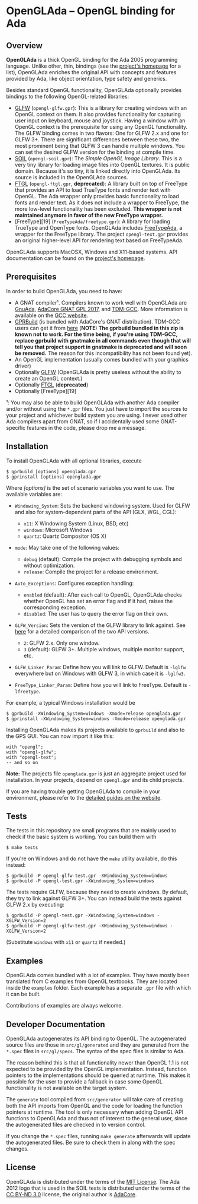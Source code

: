 # OpenGLAda – OpenGL binding for Ada

## Overview

**OpenGLAda** is a thick OpenGL binding for the Ada 2005 programming language.
Unlike other, thin, bindings (see the [project's homepage][4] for a list),
OpenGLAda enriches the original API with concepts and features provided by
Ada, like object orientation, type safety and generics.

Besides standard OpenGL functionality, OpenGLAda optionally provides
bindings to the following OpenGL-related libraries:

 * [GLFW][3] (`opengl-glfw.gpr`): This is a library for creating windows with an
   OpenGL context on them. It also provides functionality for capturing user
   input on keyboard, mouse and joystick. Having a window with an OpenGL context
   is the prerequisite for using any OpenGL functionality. The GLFW binding
   comes in two flavors: One for GLFW 2.x and one for GLFW 3+. There are
   significant differences between these two, the most prominent being that
   GLFW 3 can handle multiple windows. You can set the desired GLFW version
   for the binding at compile time.
 * [SOIL][10] (`opengl-soil.gpr`): The *Simple OpenGL Image Library*. This is a
   very tiny library for loading image files into OpenGL textures. It is public
   domain. Because it's so tiny, it is linked directly into OpenGLAda. Its
   source is included in the OpenGLAda sources.
 * [FTGL][11] (`opengl-ftgl.gpr`, **deprecated**): A library built on top of
   FreeType that provides an API to load TrueType fonts and render text with
   OpenGL. The Ada wrapper only provides basic functionality to load fonts and
   render text. As it does not include a wrapper to FreeType, the more low-level
   functionality has been excluded. **This wrapper is not maintained anymore in
   favor of the new FreeType wrapper.**
 * [FreeType][19] (`FreeTypeAda/freetype.gpr`): A library for loading TrueType
   and OpenType fonts. OpenGLAda includes [FreeTypeAda][20], a wrapper for the
   FreeType library. The project `opengl-text.gpr` provides an original
   higher-level API for rendering text based on FreeTypeAda.

OpenGLAda supports MacOSX, Windows and X11-based systems. API documentation can
be found on the [project's homepage][4].

## Prerequisites

In order to build OpenGLAda, you need to have:

 * A GNAT compiler¹. Compilers known to work well with OpenGLAda are
   [GnuAda][12], [AdaCore GNAT GPL 2017][1], and [TDM-GCC][17]. More information
   is available on the [GCC website][5].
 * [GPRBuild][2] (is bundled with AdaCore's GNAT distribution). TDM-GCC users
   can get it from [here][16] (**NOTE: The gprbuild bundled in this zip is
   known not to work. For the time being, if you're using TDM-GCC, replace
   gprbuild with gnatmake in all commands even though that will tell you that
   project support in gnatmake is deprecated and will soon be removed.** The
   reason for this incompatibility has not been found yet).
 * An OpenGL implementation (usually comes bundled with your graphics driver)
 * Optionally [GLFW][3] (OpenGLAda is pretty useless without the ability to
   create an OpenGL context.)
 * Optionally [FTGL][11] (**deprecated**)
 * Optionally [FreeType][19]

¹: You may also be able to build OpenGLAda with another Ada compiler and/or
without using the `*.gpr` files. You just have to import the sources to your
project and whichever build system you are using. I never used other Ada
compilers apart from GNAT, so if I accidentally used some GNAT-specific features
in the code, please drop me a message.

## Installation

To install OpenGLAda with all optional libraries, execute

    $ gprbuild [options] openglada.gpr
    $ gprinstall [options] openglada.gpr

Where *[options]* is the set of scenario variables you want to use. The
available variables are:

 * `Windowing_System`: Sets the backend windowing system. Used for GLFW and also
                       for system-dependent parts of the API (GLX, WGL, CGL):

    - `x11`: X Windowing System (Linux, BSD, etc)
    - `windows`: Microsoft Windows
    - `quartz`: Quartz Compositor (OS X)

 * `mode`: May take one of the following values:

    - `debug` (default): Compile the project with debugging symbols and without
               optimization.
    - `release`: Compile the project for a release environment.

 * `Auto_Exceptions`: Configures exception handling:

    - `enabled` (default): After each call to OpenGL, OpenGLAda checks whether
      OpenGL has set an error flag and if it had, raises the corresponding
      exception.
    - `disabled`: The user has to query the error flag on their own.

 * `GLFW_Version`: Sets the version of the GLFW library to link against. See
                   [here][6] for a detailed comparison of the two API versions.

    - `2`: GLFW 2.x. Only one window.
    - `3` (default): GLFW 3+. Multiple windows, multiple monitor support, etc.

 * `GLFW_Linker_Param`: Define how you will link to GLFW. Default is `-lglfw`
   everywhere but on Windows with GLFW 3, in which case it is `-lglfw3`.

 * `FreeType_Linker_Param`: Define how you will link to FreeType.
   Default is `-lfreetype`.

For example, a typical Windows installation would be

    $ gprbuild -XWindowing_System=windows -Xmode=release openglada.gpr
    $ gprinstall -XWindowing_System=windows -Xmode=release openglada.gpr

Installing OpenGLAda makes its projects available to `gprbuild` and also to the
GPS GUI. You can now import it like this:

    with "opengl";
    with "opengl-glfw";
    with "opengl-text";
    -- and so on

**Note:** The projects file `openglada.gpr` is just an aggregate project used
for installation. In your projects, depend on `opengl.gpr` and its child
projects.

If you are having trouble getting OpenGLAda to compile in your environment,
please refer to the [detailed guides on the website][13].

## Tests

The tests in this repository are small programs that are mainly used to check
if the basic system is working. You can build them with

    $ make tests

If you're on Windows and do not have the `make` utility available, do this
instead:

    $ gprbuild -P opengl-glfw-test.gpr -XWindowing_System=windows
    $ gprbuild -P opengl-test.gpr -XWindowing_System=windows

The tests require GLFW, because they need to create windows. By default, they
try to link against GLFW 3+. You can instead build the tests against GLFW 2.x
by executing:

    $ gprbuild -P opengl-test.gpr -XWindowing_System=windows -XGLFW_Version=2
    $ gprbuild -P opengl-glfw-test.gpr -XWindowing_System=windows -XGLFW_Version=2

(Substitute `windows` with `x11` or `quartz` if needed.)

## Examples

OpenGLAda comes bundled with a lot of examples. They have mostly been translated
from C examples from OpenGL textbooks. They are located inside the `examples`
folder. Each example has a separate `.gpr` file with which it can be built.

Contributions of examples are always welcome.

## Developer Documentation

OpenGLAda autogenerates its API binding to OpenGL. The autogenerated source
files are those in `src/gl/generated` and they are generated from the `*.spec`
files in `src/gl/specs`. The syntax of the spec files is similar to Ada.

The reason behind this is that all functionality newer than OpenGL 1.1 is not
expected to be provided by the OpenGL implementation. Instead, function pointers
to the implementations should be queried at runtime. This makes it possible for
the user to provide a fallback in case some OpenGL functionality is not
available on the target system.

The `generate` tool compiled from `src/generator` will take care of creating
both the API imports from OpenGL and the code for loading the function pointers
at runtime. The tool is only necessary when adding OpenGL API functions to
OpenGLAda and thus not of interest to the general user, since the autogenerated
files are checked in to version control.

If you change the `*.spec` files, running `make generate` afterwards will
update the autogenerated files. Be sure to check them in along with the spec
changes.

## License

OpenGLAda is distributed under the terms of the [MIT License][7]. The Ada 2012
logo that is used in the SOIL tests is distributed under the terms of the
[CC BY-ND 3.0][8] license, the original author is [AdaCore][9].

 [1]: http://libre.adacore.com/
 [2]: http://www.adacore.com/gnatpro/toolsuite/gprbuild/
 [3]: http://www.glfw.org/
 [4]: http://flyx.github.io/OpenGLAda/
 [5]: http://gcc.gnu.org/wiki/GNAT
 [6]: http://www.glfw.org/docs/3.0/moving.html
 [7]: COPYING
 [8]: http://creativecommons.org/licenses/by-nd/3.0/deed.en_GB
 [9]: http://www.ada2012.org/#the_logo
 [10]: http://www.lonesock.net/soil.html
 [11]: https://sourceforge.net/projects/ftgl/
 [12]: https://sourceforge.net/projects/gnuada/files/
 [13]: http://flyx.github.io/OpenGLAda/setup.html
 [16]: http://getadanow.com/#get_windows
 [17]: http://tdm-gcc.tdragon.net/
 [20]: https://github.com/flyx/FreeTypeAda